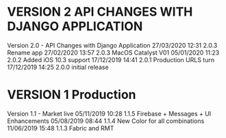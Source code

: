 
VERSION 2  API CHANGES WITH DJANGO APPLICATION
==============================================

   Version 2.0 - API Changes with Django Application
      27/03/2020 12:31  2.0.3  Rename app
      27/02/2020 13:57  2.0.3  MacOS Catalyst V01
      05/01/2020 11:23  2.0.2  Added iOS 10.3 support
      17/12/2019 14:41  2.0.1  Production URLS turn
      17/12/2019 14:25  2.0.0  initial release

VERSION 1  Production
=========================

   Version 1.1 - Market live
      05/11/2019 10:28  1.1.5  Firebase + Messages + UI Enhancements
      05/08/2019 08:44  1.1.4  New Color for all combinations
      11/06/2019 15:48  1.1.3  Fabric and RMT